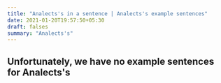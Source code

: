 ```yaml
---
title: "Analects's in a sentence | Analects's example sentences"
date: 2021-01-20T19:57:50+05:30
draft: falses
summary: "Analects's"
---
```

## Unfortunately, we have no example sentences for Analects's                 
